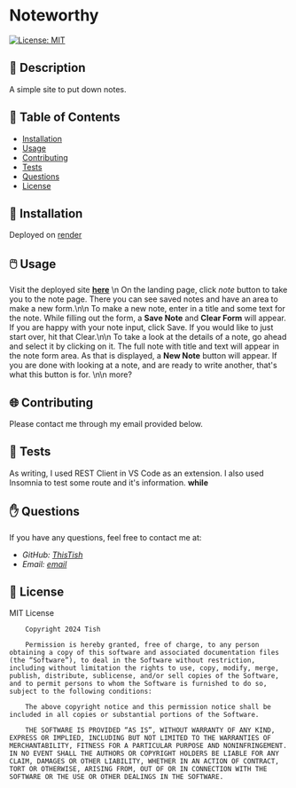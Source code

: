 # **Noteworthy**


[![License: MIT](https://img.shields.io/badge/License-MIT-yellow.svg)](https://opensource.org/licenses/MIT)<!--Hide URL-->


## 📰 Description

A simple site to put down notes.

## 🔎 Table of Contents

- [Installation](#installation)
- [Usage](#usage)
- [Contributing](#contributing)
- [Tests](#tests)
- [Questions](#questions)
- [License](#license)

## 💾 Installation <a id="installation"></a>

Deployed on [render](https://noteworthy-k2jj.onrender.com/)

## 🖱️ Usage <a id="usage"></a>


Visit the deployed site [**here**](https://noteworthy-k2jj.onrender.com/) \n On the landing page, click *note* button to take you to the note page. There you can see saved notes and have an area to make a new form.\n\n To make a new note, enter in a title and some text for the note. While filling out the form, a **Save Note** and **Clear Form** will appear. If you are happy with your note input, click Save. If you would like to just start over, hit that Clear.\n\n To take a look at the details of a note, go ahead and select it by clicking on it. The full note with title and text will appear in the note form area. As that is displayed, a **New Note** button will appear. If you are done with looking at a note, and are ready to write another, that's what this button is for.  \n\n more?

## 🌐 Contributing <a id="contributing"></a>


Please contact me through my email provided below.

## 📝 Tests <a id="tests"></a>


As writing, I used REST Client in VS Code as an extension. I also used Insomnia to test some route and it's information. **while**

## ✋ Questions <a id="questions"></a>


If you have any questions, feel free to contact me at:

- *GitHub: [ThisTish](https://github.com/ThisTish)*
- *Email: [email](tishthegoat@gmail.com)*

## 🪪 License <a id="license"></a>

MIT License

        Copyright 2024 Tish

        Permission is hereby granted, free of charge, to any person obtaining a copy of this software and associated documentation files (the “Software”), to deal in the Software without restriction, including without limitation the rights to use, copy, modify, merge, publish, distribute, sublicense, and/or sell copies of the Software, and to permit persons to whom the Software is furnished to do so, subject to the following conditions:
        
        The above copyright notice and this permission notice shall be included in all copies or substantial portions of the Software.
        
        THE SOFTWARE IS PROVIDED “AS IS”, WITHOUT WARRANTY OF ANY KIND, EXPRESS OR IMPLIED, INCLUDING BUT NOT LIMITED TO THE WARRANTIES OF MERCHANTABILITY, FITNESS FOR A PARTICULAR PURPOSE AND NONINFRINGEMENT. IN NO EVENT SHALL THE AUTHORS OR COPYRIGHT HOLDERS BE LIABLE FOR ANY CLAIM, DAMAGES OR OTHER LIABILITY, WHETHER IN AN ACTION OF CONTRACT, TORT OR OTHERWISE, ARISING FROM, OUT OF OR IN CONNECTION WITH THE SOFTWARE OR THE USE OR OTHER DEALINGS IN THE SOFTWARE.
